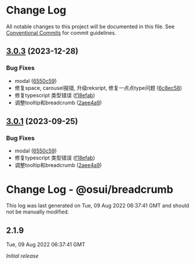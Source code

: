 # Change Log

All notable changes to this project will be documented in this file.
See [Conventional Commits](https://conventionalcommits.org) for commit guidelines.

## [3.0.3](https://gitee.com/gitee-fe/osui/tree/master/compare/v2.1.8...v3.0.3) (2023-12-28)


### Bug Fixes

* modal ([6550c59](https://gitee.com/gitee-fe/osui/tree/master/commits/6550c59106ae8d2a584833be9382aa672d52e467))
* 修复space, carousel报错, 升级reksript, 修复一点点type问题 ([6c8ec58](https://gitee.com/gitee-fe/osui/tree/master/commits/6c8ec58c90fe5cc63ea6b332e6e443461d1285f2))
* 修复typescript 类型错误 ([f18efab](https://gitee.com/gitee-fe/osui/tree/master/commits/f18efab2a15a47cc163dceba128b521c5522063f))
* 调整tooltip和breadcrumb ([2aee4a9](https://gitee.com/gitee-fe/osui/tree/master/commits/2aee4a987a1e585e00a7f7e66a990701eafd1d01))





## [3.0.1](https://gitee.com/gitee-fe/osui/tree/master/compare/v2.1.8...v3.0.1) (2023-09-25)


### Bug Fixes

* modal ([6550c59](https://gitee.com/gitee-fe/osui/tree/master/commits/6550c59106ae8d2a584833be9382aa672d52e467))
* 修复typescript 类型错误 ([f18efab](https://gitee.com/gitee-fe/osui/tree/master/commits/f18efab2a15a47cc163dceba128b521c5522063f))
* 调整tooltip和breadcrumb ([2aee4a9](https://gitee.com/gitee-fe/osui/tree/master/commits/2aee4a987a1e585e00a7f7e66a990701eafd1d01))





# Change Log - @osui/breadcrumb

This log was last generated on Tue, 09 Aug 2022 06:37:41 GMT and should not be manually modified.

## 2.1.9
Tue, 09 Aug 2022 06:37:41 GMT

_Initial release_
